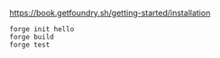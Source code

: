https://book.getfoundry.sh/getting-started/installation

```
forge init hello
forge build
forge test
```
